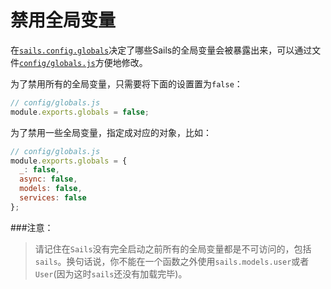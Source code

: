 # 禁用全局变量
在[`sails.config.globals`](http://sailsjs.org/documentation/reference/sails.config/sails.config.globals.html)决定了哪些Sails的全局变量会被暴露出来，可以通过文件[`config/globals.js`](http://sailsjs.org/documentation/anatomy/myApp/config/globals.js.html)方便地修改。

为了禁用所有的全局变量，只需要将下面的设置置为`false`：

```js
// config/globals.js
module.exports.globals = false;
```

为了禁用一些全局变量，指定成对应的对象，比如：

```js
// config/globals.js
module.exports.globals = {
  _: false,
  async: false,
  models: false,
  services: false
};
```

###注意：

> 请记住在`Sails`没有完全启动之前所有的全局变量都是不可访问的，包括`sails`。换句话说，你不能在一个函数之外使用`sails.models.user`或者`User`(因为这时`sails`还没有加载完毕)。

<!-- not true anymore:
Most of this section of the docs focuses on the methods and properties of `sails`, the singleton object representing your app.
-->

<docmeta name="displayName" value="Disabling Globals">
